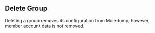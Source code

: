 ## Delete Group

Deleting a group removes its configuration from Muledump; however, member account data is not removed.
